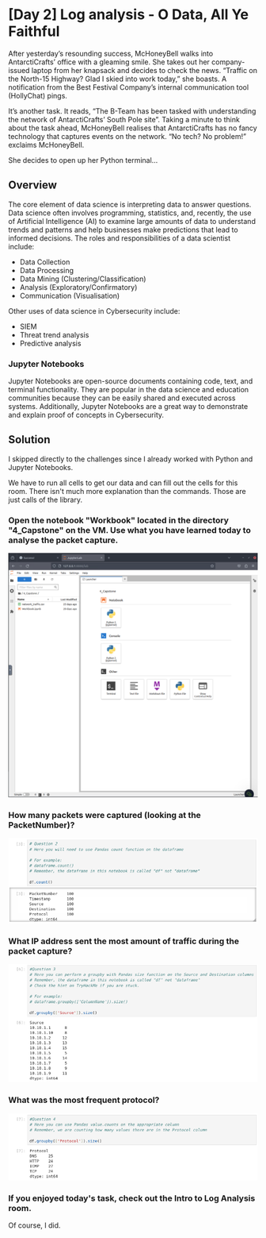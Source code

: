 # [Day 2] Log analysis - O Data, All Ye Faithful
After yesterday’s resounding success, McHoneyBell walks into AntarctiCrafts’ office with a gleaming smile. She takes out her company-issued laptop from her knapsack and decides to check the news. “Traffic on the North-15 Highway? Glad I skied into work today,” she boasts. A notification from the Best Festival Company’s internal communication tool (HollyChat) pings.

It’s another task. It reads, “The B-Team has been tasked with understanding the network of AntarctiCrafts’ South Pole site”. Taking a minute to think about the task ahead, McHoneyBell realises that AntarctiCrafts has no fancy technology that captures events on the network. “No tech? No problem!” exclaims McHoneyBell.

She decides to open up her Python terminal…

## Overview
The core element of data science is interpreting data to answer questions. Data science often involves programming, statistics, and, recently, the use of Artificial Intelligence (AI) to examine large amounts of data to understand trends and patterns and help businesses make predictions that lead to informed decisions. The roles and responsibilities of a data scientist include:
* Data Collection
* Data Processing
* Data Mining (Clustering/Classification)
* Analysis (Exploratory/Confirmatory)
* Communication (Visualisation)

Other uses of data science in Cybersecurity include:
* SIEM
* Threat trend analysis
* Predictive analysis

### Jupyter Notebooks
Jupyter Notebooks are open-source documents containing code, text, and terminal functionality. They are popular in the data science and education communities because they can be easily shared and executed across systems. Additionally, Jupyter Notebooks are a great way to demonstrate and explain proof of concepts in Cybersecurity.

## Solution
I skipped directly to the challenges since I already worked with Python and Jupyter Notebooks.

We have to run all cells to get our data and can fill out the cells for this room. There isn't much more explanation than the commands. Those are just calls of the library.

### Open the notebook "Workbook" located in the directory "4_Capstone" on the VM. Use what you have learned today to analyse the packet capture.
![Workbook](./images/open_view.png)

### How many packets were captured (looking at the PacketNumber)?
![Count packages](./images/count_packages.png)

### What IP address sent the most amount of traffic during the packet capture?
![Count sources](./images/count_sources.png)

### What was the most frequent protocol?
![Count protocals](./images/count_protocol.png)

### If you enjoyed today's task, check out the Intro to Log Analysis room.
Of course, I did.